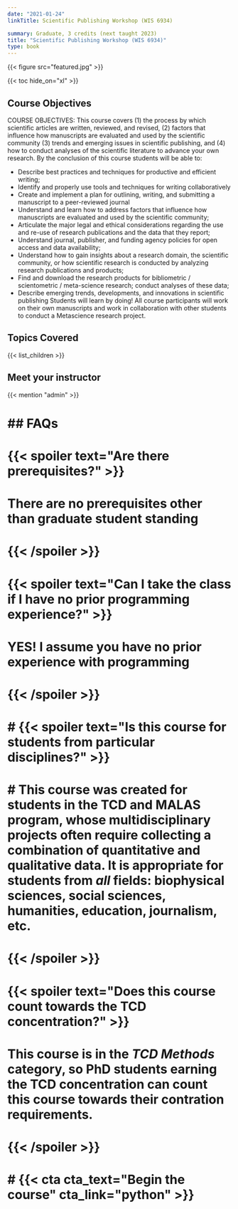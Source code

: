 ```yaml
---
date: "2021-01-24"
linkTitle: Scientific Publishing Workshop (WIS 6934)

summary: Graduate, 3 credits (next taught 2023)
title: "Scientific Publishing Workshop (WIS 6934)"
type: book
---
```


{{< figure src="featured.jpg" >}}

{{< toc hide_on="xl" >}}

## Course Objectives  
COURSE OBJECTIVES:  This course covers (1) the process by which scientific articles are written, reviewed, and revised, (2) factors that influence how manuscripts are evaluated and used by the scientific community (3) trends and emerging issues in scientific publishing, and (4) how to conduct analyses of the scientific literature to advance your own research. By the conclusion of this course students will be able to:

*	Describe best practices and techniques for productive and efficient writing;
*	Identify and properly use tools and techniques for writing collaboratively 
*	Create and implement a plan for outlining, writing, and submitting a manuscript to a peer-reviewed journal
*	Understand and learn how to address factors that influence how manuscripts are evaluated and used by the scientific community;
*	Articulate the major legal and ethical considerations regarding the use and re-use of research publications and the data that they report;
*	Understand journal, publisher, and funding agency policies for open access and data availability; 
*	Understand how to gain insights about a research domain, the scientific community, or how scientific research is conducted by analyzing research publications and products;
*	Find and download the research products for bibliometric / scientometric / meta-science research; conduct analyses of these data;
*	Describe emerging trends, developments, and innovations in scientific publishing
Students will learn by doing! All course participants will work on their own manuscripts and work in collaboration with other students to conduct a Metascience research project.  

## Topics Covered

{{< list_children >}}

## Meet your instructor

{{< mention "admin" >}}

# ## FAQs
# 
# {{< spoiler text="Are there prerequisites?" >}}
# There are no prerequisites other than graduate student standing
# {{< /spoiler >}}
# 
# {{< spoiler text="Can I take the class if I have no prior programming experience?" >}}
# YES! I assume you have no prior experience with programming
# {{< /spoiler >}}
# 
# # {{< spoiler text="Is this course for students from particular disciplines?" >}}
# # This course was created for students in the TCD and MALAS program, whose multidisciplinary projects often require collecting a combination of quantitative and qualitative data. It is appropriate for students from *all* fields: biophysical sciences, social sciences, humanities, education, journalism, etc. 
# {{< /spoiler >}}
# 
# {{< spoiler text="Does this course count towards the TCD concentration?" >}}
# This course is in the _TCD Methods_ category, so PhD students earning the TCD concentration can count this course towards their contration requirements.
# {{< /spoiler >}}
# 
# # {{< cta cta_text="Begin the course" cta_link="python" >}}
